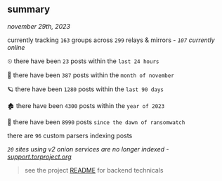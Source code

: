 
## summary
_november 29th, 2023_

currently tracking `163` groups across `299` relays & mirrors - _`107` currently online_

⏲ there have been `23` posts within the `last 24 hours`

🦈 there have been `387` posts within the `month of november`

🪐 there have been `1280` posts within the `last 90 days`

🏚 there have been `4300` posts within the `year of 2023`

🦕 there have been `8990` posts `since the dawn of ransomwatch`

there are `96` custom parsers indexing posts

_`20` sites using v2 onion services are no longer indexed - [support.torproject.org](https://support.torproject.org/onionservices/v2-deprecation/)_

> see the project [README](https://github.com/joshhighet/ransomwatch#ransomwatch--) for backend technicals
